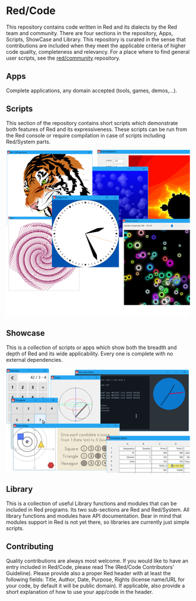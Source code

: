 # Red/Code

This repository contains code written in Red and its dialects by the Red team and community. There are four sections in the repository, Apps, Scripts, ShowCase and Library. This repository is curated in the sense that contributions are included when they meet the applicable criteria of higher code quality, completeness and relevancy. For a place where to find general user scripts, see the [red/community](https://github.com/red/community) repository.

## Apps

Complete applications, any domain accepted (tools, games, demos,...).

## Scripts

This section of the repository contains short scripts which demonstrate both features of Red and its expressiveness. These scripts can be run from the Red console or require compilation in case of scripts including Red/System parts.

![Scripts](Screenshots/scripts.png)

## Showcase

This is a collection of scripts or apps which show both the breadth and depth of Red and its wide applicability. Every one is complete with no external dependencies. 

![Scripts](Screenshots/showcase.png)

## Library

This is a collection of useful Library functions and modules that can be included in Red programs. Its two sub-sections are Red and Red/System. All library functions and modules have API documentation. Bear in mind that modules support in Red is not yet there, so libraries are currently just simple scripts.


## Contributing

Quality contributions are always most welcome. If you would like to have an entry included in Red/Code, please read The (Red/Code Contributors' Guideline). Please provide also a proper Red header with at least the following fields: Title, Author, Date, Purpose, Rights (license name/URL for your code, by default it will be public domain). If applicable, also provide a short explanation of how to use your app/code in the header.

 
